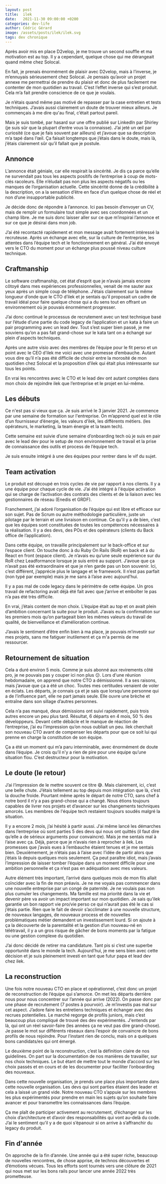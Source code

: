 ```yaml
---
layout: post
title:  ilek
date:   2021-11-30 09:00:00 +0200
categories: dev-life
author: Cédric Gérard
image: /assets/posts/ilek/ilek.svg
tags: dev chronique
---
```


Après avoir mis en place D2velop, je me trouve un second souffle et ma motivation est au top. Il y a cependant, quelque chose qui me dérangeait quand même chez Solocal.

En fait, je prenais énormément de plaisir avec D2velop, mais à l’inverse, je m’ennuyais sérieusement chez Solocal. Je pensais qu’avoir un projet annexe me permettrai de prendre du plaisir et donc de plus facilement me contenter de mon quotidien au travail. C’est l’effet inverse qui s’est produit. Cela m’a fait prendre conscience de ce que je voulais.

Je n’étais quand même pas motivé de repasser par la case entretien et tests techniques. J’avais aussi clairement un doute de trouver mieux ailleurs. Je commençais à me dire qu'au final, c’était partout pareil.

Mais je suis tombé, par hasard sur une offre publié sur LinkedIn par Shirley (je suis sûr que la plupart d’entre vous la connaisse). J’ai jeté un œil par curiosité (ce que je fais souvent par ailleurs) et j’avoue que sa description m’a tapé dans l’œil. Ça faisait longtemps que j’étais dans le doute, mais là, j’étais clairement sûr qu’il fallait que je postule.

## Annonce

L’annonce était géniale, car elle respirait la sincérité. Je dis ça parce qu’elle ne survendait pas tous les aspects positifs de l’entreprise à coup de mots-clés racoleurs. Elle n’éludait pas non plus les aspects négatifs ou les manques de l’organisation actuelle. Cette sincérité donne de la crédibilité à la description, on a la sensation d’être en face d’un quelque chose de réel et non d’une insupportable publicité.

Je décide donc de répondre à l’annonce. Ici pas besoin d’envoyer un CV, mais de remplir un formulaire tout simple avec ses coordonnées et un champ libre. Je me suis donc laisser aller sur ce que m’inspirai l’annonce et sur ce que je désirai dans mon job.

J’ai été recontacté rapidement et mon message avait fortement intéressé la recruteuse. Après un échange avec elle, sur la culture de l’entreprise, les attentes dans l’équipe tech et le fonctionnement en général. J’ai été envoyé vers le CTO du moment pour un échange plus poussé niveau culture technique.

## Craftmanship

Le software craftmanship, cet état d’esprit que je n’avais jamais encore côtoyé dans mes expériences professionnelles, venait de me sauter aux yeux après un simple coup de téléphone. J’étais clairement sur la même longueur d’onde que le CTO d’ilek et je sentais qu’il proposait un cadre de travail idéal pour faire quelque chose qui a du sens tout en offrant un environnement où je pouvais énormément progresser.

J’ai donc continué le processus de recrutement avec un test technique basé sur l’étude d’une partie du code legacy de l’application et un kata à faire un pair programming avec un lead dev. Tout s’est super bien passé, je me souviens qu’on a pas fait grand-chose sur le kata tant on a échangé sur plein d'aspects techniques.

Après une autre visio avec des membres de l’équipe pour le fit perso et un point avec le CEO d’ilek me voici avec une promesse d’embauche. Autant vous dire qu’il n’a pas été difficile de choisir entre la morosité de mon quotidien chez Solocal et la proposition d’ilek qui était plus intéressante sur tous les points.

En vrai les rencontres avec le CTO et le lead dev ont autant comptées dans mon choix de rejoindre ilek que l’entreprise et le projet en lui-même.

## Les débuts

Ce n'est pas si vieux que ça. Je suis arrivé le 3 janvier 2021. Je commence par une semaine de formation sur l'entreprise. On m’apprend quel est le rôle d’un fournisseur d’énergie, les valeurs d’ilek, les différents métiers. (les opérateurs, le marketing, la team énergie et la team tech).

Cette semaine est suivie d’une semaine d’onboarding tech où je suis en pair avec le lead dev pour le setup de mon environnement de travail et la prise de connaissance des outils et process de l’équipe tech.

Je suis ensuite intégré à une des équipes pour rentrer dans le vif du sujet.

## Team activation

Le produit est découpé en trois cycles de vie par rapport à nos clients. Il y a une équipe pour chaque cycle de vie. J’ai été intégré à l'équipe activation qui se charge de l’activation des contrats des clients et de la liaison avec les gestionnaires de réseau (Enedis et GRDF).

Franchement, j’ai adoré l’organisation de l’équipe qui est libre et efficace sur son sujet. Pas de Scrum ou autre méthodologie particulière, juste un pilotage par le terrain et une livraison en continue. Ce qu'il y a de bien, c’est que les équipes sont constituées de toutes les compétences nécessaires à la réalisation. Il y a des devs, des POs et des opérateurs (clients du Back office de l’application).

Dans cette équipe, on travaille principalement sur le back-office et sur l’espace client. On touche donc à du Ruby On Rails (RoR) en back et à du React en front (espace client). Je n’avais eu qu’une seule expérience sur du RoR chez Leadformance lorsque je suis entré au support. J’avoue que ça n’avait pas été extraordinaire et que je n’en garde pas un bon souvenir. Ici, c’est différent, j’apprécie plus le langage et le framework. Il n’est pas parfait (non typé par exemple) mais je me sans à l’aise avec aujourd’hui.

Il y a pas mal de code legacy dans le périmètre de cette équipe. Un gros travail de refactoring avait déjà été fait avec que j’arrive et emboîter le pas n’a pas été très difficile.

En vrai, j’étais content de mon choix. L’équipe était au top et on avait plein d’ambition concernant la suite pour le produit. J’avais eu la confirmation sur les premiers mois qu’on partageait bien les mêmes valeurs du travail de qualité, de bienveillance et d’amélioration continue.

J’avais le sentiment d’être enfin bien à ma place, je pouvais m’investir sur mes projets, sans me fatiguer inutilement et ça m'a permis de me ressourcer.

## Retournement de situation

Cela a duré environ 5 mois. Comme je suis abonné aux revirements côté pro, je ne pouvais pas y couper ici non plus 😕. Lors d'une réunion hebdomadaire, on apprend que notre CTO a démissionné. Il a ses raisons, mais j’avoue que ça a été un choc. Toutes mes certitudes venaient de voler en éclats. Les départs, je connais ça et je sais que lorsqu’une personne qui a de l’influence part, elle ne part jamais seule. Elle ouvre une brèche et entraîne dans son sillage d’autres personnes.

Cela n’a pas manqué, deux démissions ont suivi rapidement, puis trois autres encore un peu plus tard. Résultat, 6 départs en 4 mois, 50 % des développeurs. Devant cette débâcle et le manque de réaction de l’entreprise, j’ai eu l’impression qu’on nous oubliait un peu. ilek cherchait son nouveau CTO avant de compenser les départs pour que ce soit lui qui prenne en charge la constitution de son équipe.

Ça a été un moment qui m’a paru interminable, avec énormément de doute dans l’équipe. Je crois qu’il n'y a rien de pire pour une équipe qu’une situation flou. C’est destructeur pour la motivation.

## Le doute (le retour)

J’ai l’impression de le mettre souvent ce titre 😅. Mais clairement, ici, c’est une belle chute. J’étais tellement au top depuis mon intégration que là, c’est la douche froide. Pourtant même après le départ de notre CTO, sans chef à notre bord il n’y a pas grand-chose qui a changé. Nous étions toujours capables de livrer nos projets et d’avancer sur les changements techniques amorcés. Les membres de l'équipe tech restaient toujours soudés malgré la situation.

Il y a encore 2 mois, j’ai hésité à partir aussi. J’ai même lancé les démarches dans l’entreprise où sont parties 5 des devs qui nous ont quittés (il faut dire qu’elle a de sérieux arguments pour convaincre). Mais je me sentais mal à l’aise avec ça. Déjà, parce que je n’avais rien à reprocher à ilek. Les promesses que j’avais eues à l’embauche étaient tenues et je me sentais bien. Deuxièmement, je n’étais pas à l’aise avec l’idée de partir alors que j’étais là depuis quelques mois seulement. Ça peut paraître idiot, mais j’avais l’impression de laisser tomber l’équipe dans un moment difficile pour une ambition personnelle et ça n’est pas en adéquation avec mes valeurs.

Autre élément très important, l’arrivé dans quelques mois de mon fils allait coïncider avec la fin de mon préavis. Je ne me voyais pas commencer dans une nouvelle entreprise par un congé de paternité. Je ne voulais pas non plus cumuler les changements. Ma famille est ma priorité dans la vie et devenir père va avoir un impact important sur mon quotidien. Je sais qu’ilek garantie un bon rapport vie pro/vie perso ce qui n’aurait pas été le cas si j’étais partie. Rien que le fait de devoir s’acclimater à une nouvelle structure, de nouveaux langages, de nouveaux process et de nouvelles problématiques métier demandent un investissement lourd. Si on ajoute à ça la découverte de la parentalité et la gestion d’un nouveau-né en télétravail, il y a un gros risque de gâcher de bons moments par la fatigue ou une gestion complexe du quotidien.

J’ai donc décidé de retirer ma candidature. Tant pis si c’est une superbe opportunité dans le monde la tech. Aujourd’hui, je me sens bien avec cette décision et je suis pleinement investi en tant que futur papa et lead dev chez ilek.

## La reconstruction

Une fois notre nouveau CTO en place et opérationnel, c’est donc un projet de reconstruction de l’équipe qui s’amorce. On met les départs derrière nous pour nous concentrer sur l’année qui arrive (2022). On passe donc par une phase de recrutement (7 postes à pourvoir). Je m’investis pas mal sur cet aspect. J’adore faire les entretiens techniques et échanger avec des recrues potentielles. Le marché regorge de profils juniors, mais c’est beaucoup plus compliqué de trouvé des dev expérimentés. J'entends par là, qui ont un réel savoir-faire (les années ça ne veut pas dire grand-chose). Je passe le mot sur différents réseaux dans l’espoir de convaincre de bons profils de nous rejoindre. Pour l’instant rien de conclu, mais on a quelques bons candidats/es qui ont émergé.

Le deuxième point de la reconstruction, c’est la définition claire de nos guidelines. On part sur la documentation de nos manières de travailler, sur nos choix techniques. Le but étant de mettre tout le monde d’accord sur les choix passés et en cours et de les documenter pour faciliter l’onboarding des nouveaux.

Dans cette nouvelle organisation, je prends une place plus importante dans cette nouvelle organisation. Les devs qui sont parties étaient des leader et cela a laissé un grand vide. Notre nouveau CTO s’appuie sur les membres les plus expérimentés pour prendre en main les sujets qu’on souhaite faire avancer et pour transmettre les connaissances dans l’équipe.

Ça me plaît de participer activement au recrutement, d’échanger sur les choix d’architecture et d’avoir des responsabilités qui vont au-delà du code. J’ai le sentiment qu’il y a de quoi s’épanouir si on arrive à s’affranchir du legacy du produit.

## Fin d'année

On approche de la fin d’année. Une année qui a été super riche, beaucoup de nouvelles rencontres, de chose apprise, de technos découvertes et d’émotions vécues. Tous les efforts sont tournés vers une clôture de 2021 qui nous met sur les bons rails pour lancer une année 2022 très prometteuse.
